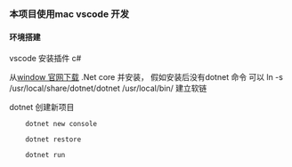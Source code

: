 ### 本项目使用mac vscode 开发

#### 环境搭建

vscode 安装插件 c#

从[window 官网下载](https://dotnet.microsoft.com/download) .Net core 并安装， 假如安装后没有dotnet 命令 可以 ln -s /usr/local/share/dotnet/dotnet /usr/local/bin/ 建立软链

dotnet 创建新项目

```
    dotnet new console

    dotnet restore

    dotnet run
```




